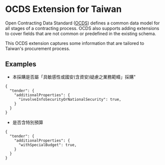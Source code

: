 # OCDS Extension for Taiwan

Open Contracting Data Standard ([OCDS](https://standard.open-contracting.org/latest/en/))
defines a common data model for all stages of a contracting process.
OCDS also supports adding extensions to cover fields that are not common or
predefined in the existing schema.

This OCDS extension captures some information that are tailored to Taiwan's
procurement process.

## Examples

- 本採購是否屬「具敏感性或國安(含資安)疑慮之業務範疇」採購"
```
{
  "tender": {
    "additionalProperties": {
      "involveInfoSecurityOrNationalSecurity": true,
    }
  }
}
```
- 是否含特別預算
```
{
  "tender": {
    "additionalProperties": {
      "withSpecialBudget": true,
    }
  }
}
```
